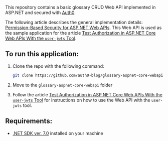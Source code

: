 This repository contains a basic glossary CRUD Web API implemented in ASP.NET and secured with [Auth0](https://auth0.com/).

The following article describes the general implementation details: [Permission-Based Security for ASP.NET Web APIs](https://auth0.com/blog/permission-based-security-for-aspnet-webapi/). This Web API is used as the sample application for the article [Test Authorization in ASP.NET Core Web APIs With the `user-jwts` Tool](https://auth0.com/blog/test-authorization-in-aspnet-core-webapi-with-user-jwts-tool).

## To run this application:

1. Clone the repo with the following command: 

   ```bash
   git clone https://github.com/auth0-blog/glossary-aspnet-core-webapi
   ```

2. Move to the `glossary-aspnet-core-webapi` folder 

3. Follow the article [Test Authorization in ASP.NET Core Web APIs With the `user-jwts` Tool](https://auth0.com/blog/test-authorization-in-aspnet-core-webapi-with-user-jwts-tool) for instructions on how to use the Web API with the `user-jwts` tool.

## Requirements:

- [.NET SDK ver. 7.0](https://dotnet.microsoft.com/en-us/download/dotnet/7.0) installed on your machine

